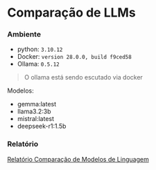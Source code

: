 # Comparação de LLMs

### Ambiente

 - python: `3.10.12`
 - Docker: `version 28.0.0, build f9ced58`
 - Ollama: `0.5.12`
> O ollama está sendo escutado via docker

Modelos:

- gemma:latest    
- llama3.2:3b     
- mistral:latest  
- deepseek-r1:1.5b


### Relatório

[Relatório Comparação de Modelos de Linguagem](https://drive.google.com/file/d/1AZQ7iNepVij4rbiid_-eGhQMlnU-GVwi/view?usp=sharing)